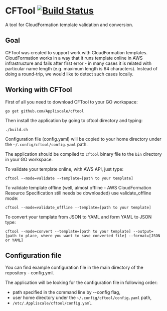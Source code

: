 # CFTool [![Build Status](https://travis-ci.org/Appliscale/cftool.svg?branch=master)](https://travis-ci.org/Appliscale/cftool)
A tool for CloudFormation template validation and conversion.

## Goal
CFTool was created to support work with CloudFormation templates. CloudFormation works in a way that it runs template online
in AWS infrastructure and fails after first error - in many cases it is related with particular name length (e.g. maximum
length is 64 characters). Instead of doing a round-trip, we would like to detect such cases locally. 

## Working with CFTool
First of all you need to download CFTool to your GO workspace:

`go get github.com/Appliscale/cftool`

Then install the application by going to cftool directory and typing:

`./build.sh`

Configuration file (config.yaml) will be copied to your home directory under the `~/.config/cftool/config.yaml` path.

The application should be compiled to `cftool` binary file to the `bin` directory in your GO workspace.

To validate your template online, with AWS API, just type:

`cftool --mode=validate --template=[path to your template]`

To validate template offline (well, almost offline - AWS CloudFormation Resource Specification still needs be downloaded) use validate_offline mode:

`cftool --mode=validate_offline --template=[path to your template]`

To convert your template from JSON to YAML and form YAML to JSON type:

`cftool --mode=convert --template=[path to your template] --output=[path to place, where you want to save converted file]
--format=[JSON or YAML]`

## Configuration file
You can find example configuration file in the main directory of the repository - config.yml.

The application will be looking for the configuration file in following order:

* path specified in the command line by --config flag,
* user home directory under the `~/.config/cftool/config.yaml` path,
* `/etc/.Appliscale/cftool/config.yaml`.